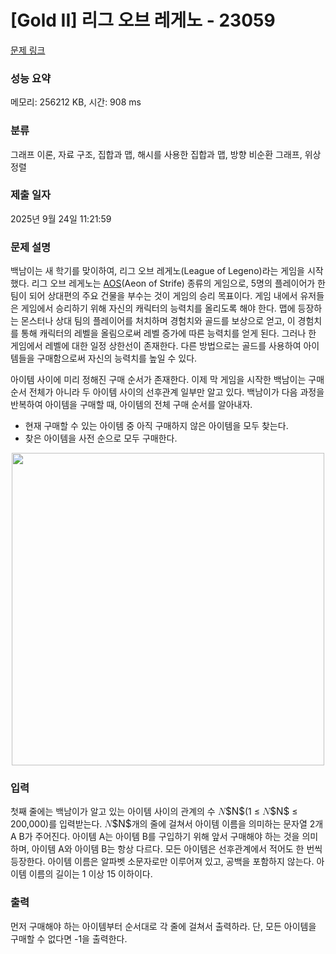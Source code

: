 # [Gold II] 리그 오브 레게노 - 23059 

[문제 링크](https://www.acmicpc.net/problem/23059) 

### 성능 요약

메모리: 256212 KB, 시간: 908 ms

### 분류

그래프 이론, 자료 구조, 집합과 맵, 해시를 사용한 집합과 맵, 방향 비순환 그래프, 위상 정렬

### 제출 일자

2025년 9월 24일 11:21:59

### 문제 설명

<p style="user-select: auto !important;">백남이는 새 학기를 맞이하여, 리그 오브 레게노(League of Legeno)라는 게임을 시작했다. 리그 오브 레게노는 <a href="https://ko.wikipedia.org/wiki/%EB%A9%80%ED%8B%B0%ED%94%8C%EB%A0%88%EC%9D%B4%EC%96%B4_%EC%98%A8%EB%9D%BC%EC%9D%B8_%EB%B0%B0%ED%8B%80_%EC%95%84%EB%A0%88%EB%82%98" style="user-select: auto !important;">AOS</a>(Aeon of Strife) 종류의 게임으로, 5명의 플레이어가 한 팀이 되어 상대편의 주요 건물을 부수는 것이 게임의 승리 목표이다. 게임 내에서 유저들은 게임에서 승리하기 위해 자신의 캐릭터의 능력치를 올리도록 해야 한다. 맵에 등장하는 몬스터나 상대 팀의 플레이어를 처치하며 경험치와 골드를 보상으로 얻고, 이 경험치를 통해 캐릭터의 레벨을 올림으로써 레벨 증가에 따른 능력치를 얻게 된다. 그러나 한 게임에서 레벨에 대한 일정 상한선이 존재한다. 다른 방법으로는 골드를 사용하여 아이템들을 구매함으로써 자신의 능력치를 높일 수 있다.</p>

<p style="user-select: auto !important;">아이템 사이에 미리 정해진 구매 순서가 존재한다. 이제 막 게임을 시작한 백남이는 구매 순서 전체가 아니라 두 아이템 사이의 선후관계 일부만 알고 있다. 백남이가 다음 과정을 반복하여 아이템을 구매할 때, 아이템의 전체 구매 순서를 알아내자.</p>

<ul style="user-select: auto !important;">
	<li style="user-select: auto !important;">현재 구매할 수 있는 아이템 중 아직 구매하지 않은 아이템을 모두 찾는다.</li>
	<li style="user-select: auto !important;">찾은 아이템을 사전 순으로 모두 구매한다.</li>
</ul>

<p style="text-align: center; user-select: auto !important;"><img alt="" src="https://upload.acmicpc.net/2970e6b0-9d07-4dc0-999f-9a0b19c99d23/-/preview/" style="height: 500px; width: 500px; user-select: auto !important;"><br style="user-select: auto !important;">
 </p>

### 입력 

 <p style="user-select: auto !important;">첫째 줄에는 백남이가 알고 있는 아이템 사이의 관계의 수 <mjx-container class="MathJax" jax="CHTML" style="font-size: 109%; position: relative;"><mjx-math class="MJX-TEX" aria-hidden="true"><mjx-mi class="mjx-i"><mjx-c class="mjx-c1D441 TEX-I"></mjx-c></mjx-mi></mjx-math><mjx-assistive-mml unselectable="on" display="inline"><math xmlns="http://www.w3.org/1998/Math/MathML"><mi>N</mi></math></mjx-assistive-mml><span aria-hidden="true" class="no-mathjax mjx-copytext">$N$</span></mjx-container>(1 ≤ <mjx-container class="MathJax" jax="CHTML" style="font-size: 109%; position: relative;"><mjx-math class="MJX-TEX" aria-hidden="true"><mjx-mi class="mjx-i"><mjx-c class="mjx-c1D441 TEX-I"></mjx-c></mjx-mi></mjx-math><mjx-assistive-mml unselectable="on" display="inline"><math xmlns="http://www.w3.org/1998/Math/MathML"><mi>N</mi></math></mjx-assistive-mml><span aria-hidden="true" class="no-mathjax mjx-copytext">$N$</span></mjx-container> ≤ 200,000)를 입력받는다. <mjx-container class="MathJax" jax="CHTML" style="font-size: 109%; position: relative;"><mjx-math class="MJX-TEX" aria-hidden="true"><mjx-mi class="mjx-i"><mjx-c class="mjx-c1D441 TEX-I"></mjx-c></mjx-mi></mjx-math><mjx-assistive-mml unselectable="on" display="inline"><math xmlns="http://www.w3.org/1998/Math/MathML"><mi>N</mi></math></mjx-assistive-mml><span aria-hidden="true" class="no-mathjax mjx-copytext">$N$</span></mjx-container>개의 줄에 걸쳐서 아이템 이름을 의미하는 문자열 2개 A B가 주어진다. 아이템 A는 아이템 B를 구입하기 위해 앞서 구매해야 하는 것을 의미하며, 아이템 A와 아이템 B는 항상 다르다. 모든 아이템은 선후관계에서 적어도 한 번씩 등장한다. 아이템 이름은 알파벳 소문자로만 이루어져 있고, 공백을 포함하지 않는다. 아이템 이름의 길이는 1 이상 15 이하이다.</p>

### 출력 

 <p style="user-select: auto !important;">먼저 구매해야 하는 아이템부터 순서대로 각 줄에 걸쳐서 출력하라. 단, 모든 아이템을 구매할 수 없다면 -1을 출력한다.</p>

